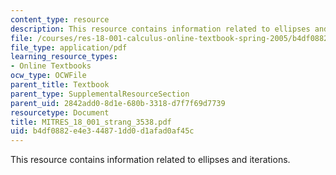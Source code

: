```yaml
---
content_type: resource
description: This resource contains information related to ellipses and iterations.
file: /courses/res-18-001-calculus-online-textbook-spring-2005/b4df0882e4e344871dd0d1afad0af45c_MITRES_18_001_strang_3538.pdf
file_type: application/pdf
learning_resource_types:
- Online Textbooks
ocw_type: OCWFile
parent_title: Textbook
parent_type: SupplementalResourceSection
parent_uid: 2842add0-8d1e-680b-3318-d7f7f69d7739
resourcetype: Document
title: MITRES_18_001_strang_3538.pdf
uid: b4df0882-e4e3-4487-1dd0-d1afad0af45c
---
```

This resource contains information related to ellipses and iterations.

